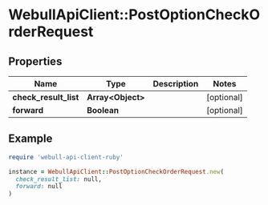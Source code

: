 # WebullApiClient::PostOptionCheckOrderRequest

## Properties

| Name | Type | Description | Notes |
| ---- | ---- | ----------- | ----- |
| **check_result_list** | **Array&lt;Object&gt;** |  | [optional] |
| **forward** | **Boolean** |  | [optional] |

## Example

```ruby
require 'webull-api-client-ruby'

instance = WebullApiClient::PostOptionCheckOrderRequest.new(
  check_result_list: null,
  forward: null
)
```

